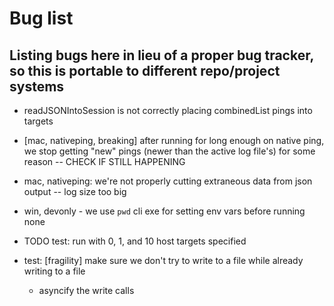# Bug list

## Listing bugs here in lieu of a proper bug tracker, so this is portable to different repo/project systems

- readJSONIntoSession is not correctly placing combinedList pings into targets

- [mac, nativeping, breaking] after running for long enough on native ping, we stop getting "new" pings (newer than the active log file's) for some reason -- CHECK IF STILL HAPPENING

- mac, nativeping: we're not properly cutting extraneous data from json output
	-- log size too big
- win, devonly - we use `pwd` cli exe for setting env vars before running none
	
- TODO test: run with 0, 1, and 10 host targets specified

- test: [fragility] make sure we don't try to write to a file while already writing to a file
	- asyncify the write calls